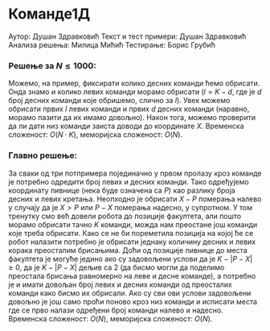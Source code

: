 ﻿# Команде1Д

Аутор: Душан Здравковић
Текст и тест примери: Душан Здравковић
Анализа решења: Милица Мићић
Тестирање: Борис Грубић

### Решење за $N \leq 1000$:
Можемо, на пример, фиксирати колико десних команди ћемо обрисати. Онда знамо и колико левих команди морамо обрисати ($l = K-d$, где је $d$ број десних команди које обришемо, слично за $l$). Увек можемо обрисати првих $l$ левих команди и првих $d$ десних команди (наравно, морамо пазити да их имамо довољно). Након тога, можемо проверити да ли дати низ команди заиста доводи до координате $X$. Временска сложеност: $O(N\cdot K)$, меморијска сложеност: $O(N)$.

### Главно решење:
За сваки од три потпримера појединачно  у првом пролазу кроз команде је потребно одредити број левих и десних команди. Тако одређујемо координату пивнице (нека буде означена са $P$) као разлику броја десних и левих кретања. Неопходно је обрисати $X-P$ померања налево у случају да је $X>P$ или $P-X$ померања надесно, у  супротном. У том тренутку смо већ довели робота до позиције факултета, али пошто морамо обрисати тачно $K$ команди, можда нам преостане још команди које треба обрисати. Како се не би пореметила позиција на којој ће се робот налазити потребно је обрисати једнаку количину десних и левих корака преосталим брисањима.  Доћи од позиције пивнице до места факултета је могуће једино ако су задовољени услови да је $K-|P-X|\ge 0$,  да је $K-|P-X|$ дељив са $2$ (да бисмо могли да поделимо преостала брисања равномерно на леве и десне команде), а потребно је и имати довољан број левих и десних команди од преосталих команди како бисмо их обрисали. Ако су сви ови услови задовољени довољно је још само проћи поново кроз низ команди и исписати места где се прво налази одређени број команди налево и надесно. Временска сложеност: $O(N)$, меморијска сложеност: $O(N)$.
